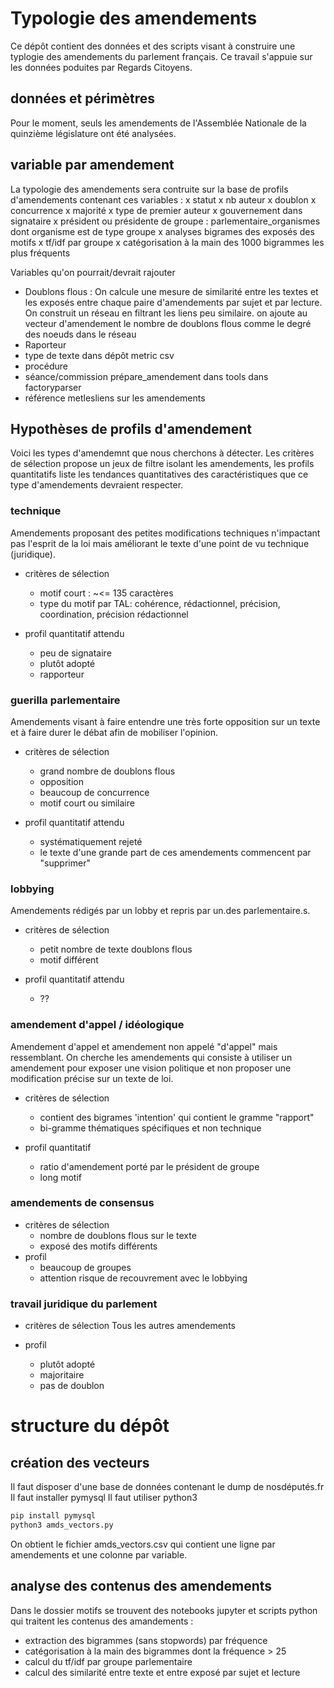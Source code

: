 # Typologie des amendements

Ce dépôt contient des données et des scripts visant à construire une typlogie des amendements du parlement français. Ce travail s'appuie sur les données poduites par Regards Citoyens.

## données et périmètres

Pour le moment, seuls les amendements de l'Assemblée Nationale de la quinzième législature ont été analysées.

## variable par amendement

La typologie des amendements sera contruite sur la base de profils d'amendements contenant ces variables : 
x statut 
x nb auteur
x doublon
x concurrence
x majorité
x type de premier auteur
	x gouvernement dans signataire
	x président ou présidente de groupe : parlementaire_organismes dont organisme est de type groupe
x analyses bigrames des exposés des motifs
    x tf/idf par groupe
    x catégorisation à la main des 1000 bigrammes les plus fréquents

Variables qu'on pourrait/devrait rajouter
- Doublons flous : On calcule une mesure de similarité entre les textes et les exposés entre chaque paire d'amendements par sujet et par lecture. On construit un réseau en filtrant les liens peu similaire. on ajoute au vecteur d'amendement le nombre de doublons flous comme le degré des noeuds dans le réseau
- Raporteur
- type de texte dans dépôt metric csv
- procédure 
- séance/commission prépare_amendement dans tools dans factoryparser
- référence metlesliens sur les amendements

## Hypothèses de profils d'amendement

Voici les types d'amendemnt que nous cherchons à détecter.
Les critères de sélection propose un jeux de filtre isolant les amendements, les profils quantitatifs liste les tendances quantitatives des caractéristiques que ce type d'amendements devraient respecter. 

### technique
Amendements proposant des petites modifications techniques n'impactant pas l'esprit de la loi mais améliorant le texte d'une point de vu technique (juridique).

- critères de sélection  
    * motif court : ~<= 135 caractères
    * type du motif par TAL: cohérence, rédactionnel, précision, coordination, précision rédactionnel

- profil quantitatif attendu
    - peu de signataire
    - plutôt adopté
    - rapporteur

### guerilla parlementaire 
Amendements visant à faire entendre une très forte opposition sur un texte et à faire durer le débat afin de mobiliser l'opinion.

- critères de sélection
    + grand nombre de doublons flous
    + opposition 
    + beaucoup de concurrence
    + motif court ou similaire

- profil quantitatif attendu
    - systématiquement rejeté
    - le texte d'une grande part de ces amendements commencent par "supprimer" 

### lobbying
Amendements rédigés par un lobby et repris par un.des parlementaire.s.

- critères de sélection
    + petit nombre de texte doublons flous
    + motif différent

- profil quantitatif attendu
    - ??

### amendement d'appel / idéologique

Amendement d'appel et amendement non appelé "d'appel" mais ressemblant. On cherche les amendements qui consiste à utiliser un amendement pour exposer une vision politique et non proposer une modification précise sur un texte de loi.

- critères de sélection
    - contient des bigrames 'intention' qui contient le gramme "rapport"
    - bi-gramme thématiques spécifiques et non technique

- profil quantitatif 
    - ratio d'amendement porté par le président de groupe
    - long motif

### amendements de consensus
- critères de sélection
    + nombre de doublons flous sur le texte
    + exposé des motifs différents
- profil
    + beaucoup de groupes
    + attention risque de recouvrement avec le lobbying

### travail juridique du parlement

- critères de sélection
Tous les autres amendements

- profil
    - plutôt adopté
    - majoritaire
    - pas de doublon

# structure du dépôt

## création des vecteurs

Il faut disposer d'une base de données contenant le dump de nosdéputés.fr
Il faut installer pymysql
Il faut utiliser python3

```bash
pip install pymysql
python3 amds_vectors.py
```

On obtient le fichier amds_vectors.csv qui contient une ligne par amendements et une colonne par variable.

## analyse des contenus des amendements

Dans le dossier motifs se trouvent des notebooks jupyter et scripts python qui traitent les contenus des amandements :
- extraction des bigrammes (sans stopwords) par fréquence
- catégorisation à la main des bigrammes dont la fréquence > 25 
- calcul du tf/idf par groupe parlementaire
- calcul des similarité entre texte et entre exposé par sujet et lecture


